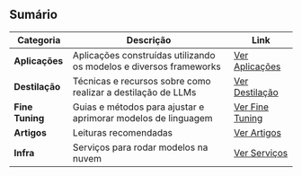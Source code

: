 ## Sumário

| **Categoria**       | **Descrição**                                                              | **Link**                                                    |
|-----------------|------------------------------------------------------------------------|---------------------------------------------------------|
| **Aplicações**      | Aplicações construídas utilizando os modelos e diversos frameworks   | [Ver Aplicações](./content/aplicacoes/README.md)                  |
| **Destilação**      | Técnicas e recursos sobre como realizar a destilação de LLMs           | [Ver Destilação](./content/destilacao/README.md)                  |
| **Fine Tuning**     | Guias e métodos para ajustar e aprimorar modelos de linguagem          | [Ver Fine Tuning](./content/finetuning/README.md)                |
| **Artigos**         | Leituras recomendadas           | [Ver Artigos](./content/artigos/README.md)                        |
| **Infra**    | Serviços para rodar modelos na nuvem | [Ver Serviços](./content/deep-infra/README.md)
